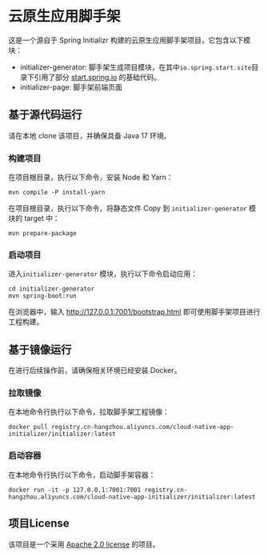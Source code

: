 # 云原生应用脚手架
这是一个源自于 Spring Initializr 构建的云原生应用脚手架项目，它包含以下模块：
* initializer-generator: 脚手架生成项目模块，在其中`io.spring.start.site`目录下引用了部分 [start.spring.io](https://start.spring.io/) 的基础代码。
* initializer-page: 脚手架前端页面

## 基于源代码运行
请在本地 clone 该项目，并确保具备 Java 17 环境。

### 构建项目
在项目根目录，执行以下命令，安装 Node 和 Yarn：
```shell
mvn compile -P install-yarn
```
在项目根目录，执行以下命令，将静态文件 Copy 到 `initializer-generator` 模块的 target 中：
```shell 
mvn prepare-package
```

### 启动项目
进入`initializer-generator` 模块，执行以下命令启动应用：
```shell
cd initializer-generator
mvn spring-boot:run
```
在浏览器中，输入 http://127.0.0.1:7001/bootstrap.html 即可使用脚手架项目进行工程构建。

## 基于镜像运行
在进行后续操作前，请确保相关环境已经安装 Docker。

### 拉取镜像
在本地命令行执行以下命令，拉取脚手架工程镜像：
```shell
docker pull registry.cn-hangzhou.aliyuncs.com/cloud-native-app-initializer/initializer:latest
```

### 启动容器
在本地命令行执行以下命令，启动脚手架容器：
```shell
docker run -it -p 127.0.0.1:7001:7001 registry.cn-hangzhou.aliyuncs.com/cloud-native-app-initializer/initializer:latest
```

## 项目License
该项目是一个采用 [Apache 2.0 license](https://www.apache.org/licenses/LICENSE-2.0.html) 的项目。